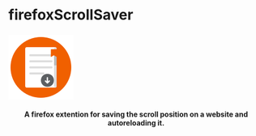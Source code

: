 # firefoxScrollSaver

### <img align="center" src="assets/pngs/icon128.png">

#### <p align="center">A firefox extention for saving the scroll position on a website and autoreloading it.</p>
